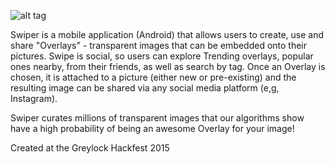 ![alt tag](https://raw.githubusercontent.com/noahpresler/Overlay/master/app/src/main/res/drawable/swiper_icon.png)

Swiper is a mobile application (Android) that allows users to create, use and share "Overlays" - transparent images that can be embedded onto their pictures. Swipe is social, so users can explore Trending overlays, popular ones nearby, from their friends, as well as search by tag.  Once an Overlay is chosen, it is attached to a picture (either new or pre-existing) and the resulting image can be shared via any social media platform (e,g, Instagram).  

Swiper curates millions of transparent images that our algorithms show have a high probability of being an awesome Overlay for your image!

Created at the Greylock Hackfest 2015 
